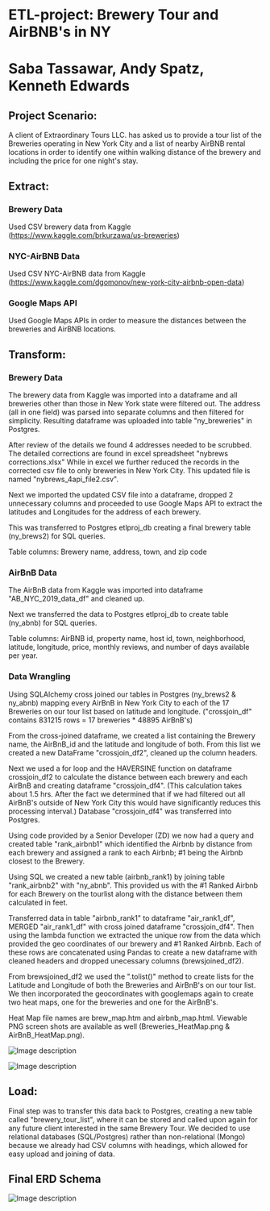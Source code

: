 # ETL-project: Brewery Tour and AirBNB's in NY
# Saba Tassawar, Andy Spatz, Kenneth Edwards

## Project Scenario:

A client of Extraordinary Tours LLC. has asked us to provide a tour list of the Breweries operating in New York City and a list of nearby AirBNB rental locations in order to identify one within walking distance of the brewery and including the price for one night's stay.


## Extract: 
### Brewery Data
Used CSV brewery data from Kaggle (https://www.kaggle.com/brkurzawa/us-breweries) 
### NYC-AirBNB Data
Used CSV NYC-AirBNB data from Kaggle (https://www.kaggle.com/dgomonov/new-york-city-airbnb-open-data)
### Google Maps API
Used Google Maps APIs in order to measure the distances between the breweries and AirBNB locations.


## Transform:
### Brewery Data
The brewery data from Kaggle was imported into a dataframe and all breweries other than those in New York state were filtered out.
The address (all in one field) was parsed into separate columns and then filtered for simplicity.
Resulting dataframe was uploaded into table "ny_breweries" in Postgres.

After review of the details we found 4 addresses needed to be scrubbed. The detailed corrections are found in excel spreadsheet "nybrews corrections.xlsx"
While in excel we further reduced the records in the corrected csv file to only breweries in New York City. 
This updated file is named "nybrews_4api_file2.csv".

Next we imported the updated CSV file into a dataframe, dropped 2 unnecessary columns and proceeded to use Google Maps API to extract the latitudes and Longitudes for the address of each brewery.

This was transferred to Postgres etlproj_db creating a final brewery table (ny_brews2) for SQL queries.

Table columns:  Brewery name, address, town, and zip code

### AirBnB Data
The AirBnB data from Kaggle was imported into dataframe "AB_NYC_2019_data_df" and cleaned up.

Next we transferred the data to Postgres etlproj_db to create table (ny_abnb) for SQL queries.

Table columns: AirBNB id, property name, host id, town, neighborhood, latitude, longitude, price, monthly reviews, and number of days available per year.

### Data Wrangling
Using SQLAlchemy cross joined our tables in Postgres (ny_brews2 & ny_abnb) mapping every AirBnB in New York City to each of the 17 Breweries on our tour list based on latitude and longitude. ("crossjoin_df" contains 831215 rows = 17 breweries * 48895 AirBnB's)

From the cross-joined dataframe, we created a list containing the Brewery name, the AirBnB_id and the latitude and longitude of both.
From this list we created a new DataFrame "crossjoin_df2", cleaned up the column headers. 

Next we used a for loop and the HAVERSINE function on dataframe crossjoin_df2 to calculate the distance between each brewery and each AirBnB and creating dataframe "crossjoin_df4". (This calculation takes about 1.5 hrs. After the fact we determined that if we had filtered out all AirBnB's outside of New York City this would have significantly reduces this processing interval.) Database "crossjoin_df4" was transferred into Postgres.

Using code provided by a Senior Developer (ZD) we now had a query and created table "rank_airbnb1" which identified the Airbnb by distance from each brewery and assigned a rank to each Airbnb; #1 being the Airbnb closest to the Brewery.

Using SQL we created a new table (airbnb_rank1) by joining table "rank_airbnb2" with "ny_abnb". This provided us with the #1 Ranked Airbnb for each Brewery on the tourlist along with the distance between them calculated in feet.

Transferred data in table "airbnb_rank1" to dataframe "air_rank1_df", MERGED "air_rank1_df" with cross joined dataframe "crossjoin_df4". Then using the lambda function we extracted the unique row from the data which provided the geo coordinates of our brewery and #1 Ranked Airbnb. Each of these rows are concatenated using Pandas to create a new dataframe with cleaned headers and dropped unecessary columns (brewsjoined_df2).

From brewsjoined_df2 we used the ".tolist()" method to create lists for the Latitude and Longitude of both the Breweries and AirBnB's on our tour list. We then incorporated the geocordinates with googlemaps again to create two heat maps, one for the breweries and one for the AirBnB's.

Heat Map file names are brew_map.htm and airbnb_map.html. Viewable PNG screen shots are available as well (Breweries_HeatMap.png & AirBnB_HeatMap.png).

![Image description](https://github.com/SabaTass/ETL-project/blob/master/Pics/Breweries_HeatMap.PNG)

![Image description](https://github.com/SabaTass/ETL-project/blob/master/Pics/AirBnB_HeatMap.PNG)


## Load: 

Final step was to transfer this data back to Postgres, creating a new table called "brewery_tour_list", where it can be stored and called upon again for any future client interested in the same Brewery Tour.  We decided to use relational databases (SQL/Postgres) rather than non-relational (Mongo) because we already had CSV columns with headings, which allowed for easy upload and joining of data.

## Final ERD Schema

![Image description](https://github.com/SabaTass/ETL-project/blob/master/brewery_erd.png) 

